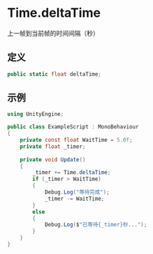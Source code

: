 # Time.deltaTime

上一帧到当前帧的时间间隔（秒）

## 定义

```csharp
public static float deltaTime;
```

## 示例

```csharp
using UnityEngine;

public class ExampleScript : MonoBehaviour
{
    private const float WaitTime = 5.0f;
    private float _timer;
    
    private void Update()
    {
        _timer += Time.deltaTime;
        if (_timer > WaitTime)
        {
            Debug.Log("等待完成");
            _timer -= WaitTime;
        }
        else
        {
            Debug.Log($"已等待{_timer}秒...");
        }
    }
}
```